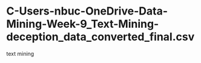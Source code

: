 # C-Users-nbuc-OneDrive-Data-Mining-Week-9_Text-Mining-deception_data_converted_final.csv
text mining
